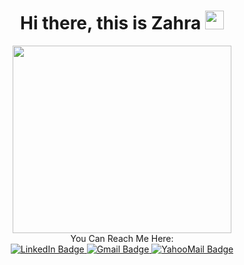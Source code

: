 <div align="center">
  <h1>
    Hi there, <bold> this is Zahra
      <img src="https://media.giphy.com/media/hvRJCLFzcasrR4ia7z/giphy.gif" width="30px"/>
  </h1>
      <div align="center">
  <img src="https://media.giphy.com/media/PI3QGKFN6XZUCMMqJm/giphy.gif" width="350" height="300"/>
</div>
</div>
  <div align="center">
You Can Reach Me Here:
      <div id="badges">
  <a href="https://www.linkedin.com/in/zahra-mozaffarian/">
    <img src="https://img.shields.io/badge/LinkedIn-blue?style=for-the-badge&logo=linkedin&logoColor=white" alt="LinkedIn Badge"/>
  </a>
  <a href="zahra.mzff@gmail.com">
   <img src="https://img.shields.io/badge/Gmail-red?style=for-the-badge&logo=gmail&logoColor=white" alt="Gmail Badge"/>
  </a>
  <a href="zahra.mozaffarian@yahoo.com">
     <img src="https://img.shields.io/badge/yahoo-purple?style=for-the-badge&logo=yahoo&logoColor=white" alt="YahooMail Badge"/>
  </a>
</div>
</div>
